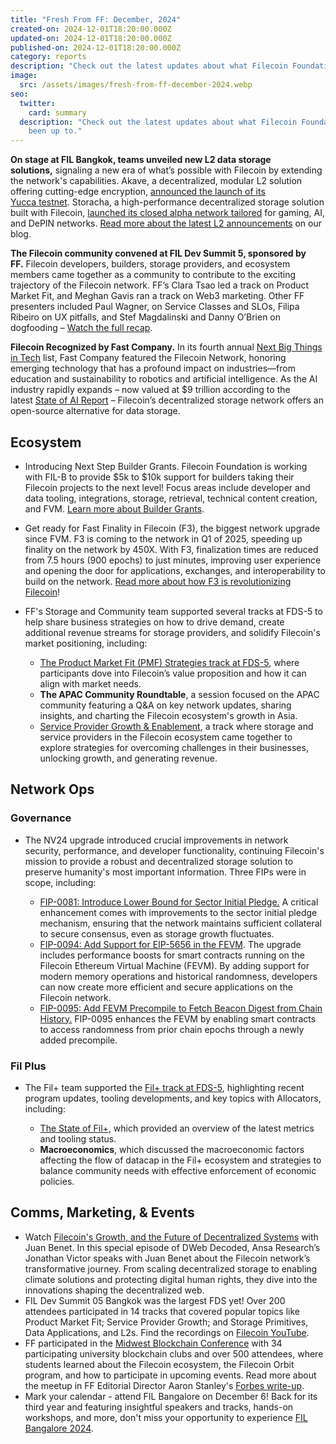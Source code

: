 ```yaml
---
title: "Fresh From FF: December, 2024"
created-on: 2024-12-01T18:20:00.000Z
updated-on: 2024-12-01T18:20:00.000Z
published-on: 2024-12-01T18:20:00.000Z
category: reports
description: "Check out the latest updates about what Filecoin Foundation has been up to."
image:
  src: /assets/images/fresh-from-ff-december-2024.webp
seo:
  twitter:
    card: summary
  description: "Check out the latest updates about what Filecoin Foundation has
    been up to."
---
```


**On stage at FIL Bangkok, teams unveiled new L2 data storage solutions,** signaling a new era of what’s possible with Filecoin by extending the network's capabilities. Akave, a decentralized, modular L2 solution offering cutting-edge encryption, [announced the launch of its Yucca testnet](https://www.akave.ai/blog/akave-secures-3-45-million-to-accelerate-on-chain-data-management). Storacha, a high-performance decentralized storage solution built with Filecoin, [launched its closed alpha network tailored](https://medium.com/@storacha/storachas-alpha-network-ignites-unleashing-decentralized-hot-storage-on-filecoin-bddad58bd1be) for gaming, AI, and DePIN networks. [Read more about the latest L2 announcements](/blog/filecoin-ecosystem-teams-unveil-l2s) on our blog.

**The Filecoin community convened at FIL Dev Summit 5, sponsored by FF.** Filecoin developers, builders, storage providers, and ecosystem members came together as a community to contribute to the exciting trajectory of the Filecoin network. FF’s Clara Tsao led a track on Product Market Fit, and Meghan Gavis ran a track on Web3 marketing. Other FF presenters included Paul Wagner, on Service Classes and SLOs, Filipa Ribeiro on UX pitfalls, and Stef Magdalinski and Danny O’Brien on dogfooding – [Watch the full recap](https://www.youtube.com/playlist?list=PL_0VrY55uV1__uv3uOvZ3L6exG9y10lSy).

**Filecoin Recognized by Fast Company.** In its fourth annual [Next Big Things in Tech](https://www.fastcompany.com/next-big-things-in-tech/list) list, Fast Company featured the Filecoin Network, honoring emerging technology that has a profound impact on industries—from education and sustainability to robotics and artificial intelligence. As the AI industry rapidly expands – now valued at $9 trillion according to the latest [State of AI Report](https://www.stateof.ai/) – Filecoin’s decentralized storage network offers an open-source alternative for data storage.

## Ecosystem

- Introducing Next Step Builder Grants. Filecoin Foundation is working with FIL-B to provide $5k to $10k support for builders taking their Filecoin projects to the next level! Focus areas include developer and data tooling, integrations, storage, retrieval, technical content creation, and FVM. [Learn more about Builder Grants](https://github.com/filecoin-project/devgrants/blob/master/Program%20Resources/Builder%20Next%20Step%20Grants.md).
- Get ready for Fast Finality in Filecoin (F3), the biggest network upgrade since FVM. F3 is coming to the network in Q1 of 2025, speeding up finality on the network by 450X. With F3, finalization times are reduced from 7.5 hours (900 epochs) to just minutes, improving user experience and opening the door for applications, exchanges, and interoperability to build on the network. [Read more about how F3 is revolutionizing Filecoin](/blog/how-f3-is-transforming-the-filecoin-network)!
- FF's Storage and Community team supported several tracks at FDS-5 to help share business strategies on how to drive demand, create additional revenue streams for storage providers, and solidify Filecoin's market positioning, including:

  - [The Product Market Fit (PMF) Strategies track at FDS-5](https://youtube.com/playlist?list=PL_0VrY55uV1_1_yjpG2JWf9M0evZPpUsR), where participants dove into Filecoin’s value proposition and how it can align with market needs.
  - **The APAC Community Roundtable**, a session focused on the APAC community featuring a Q&A on key network updates, sharing insights, and charting the Filecoin ecosystem's growth in Asia.
  - [Service Provider Growth & Enablement](https://youtube.com/playlist?list=PL_0VrY55uV18rTa-VHr42DVTd0I23AhOL), a track where storage and service providers in the Filecoin ecosystem came together to explore strategies for overcoming challenges in their businesses, unlocking growth, and generating revenue.

## Network Ops

### Governance

- The NV24 upgrade introduced crucial improvements in network security, performance, and developer functionality, continuing Filecoin's mission to provide a robust and decentralized storage solution to preserve humanity's most important information. Three FIPs were in scope, including:

  - [FIP-0081: Introduce Lower Bound for Sector Initial Pledge.](https://github.com/filecoin-project/FIPs/blob/master/FIPS/fip-0081.md) A critical enhancement comes with improvements to the sector initial pledge mechanism, ensuring that the network maintains sufficient collateral to secure consensus, even as storage growth fluctuates.
  - [FIP-0094: Add Support for EIP-5656 in the FEVM](https://github.com/filecoin-project/FIPs/blob/master/FIPS/fip-0094.md). The upgrade includes performance boosts for smart contracts running on the Filecoin Ethereum Virtual Machine (FEVM). By adding support for modern memory operations and historical randomness, developers can now create more efficient and secure applications on the Filecoin network.
  - [FIP-0095: Add FEVM Precompile to Fetch Beacon Digest from Chain History.](https://github.com/filecoin-project/FIPs/blob/master/FIPS/fip-0095.md) FIP-0095 enhances the FEVM by enabling smart contracts to access randomness from prior chain epochs through a newly added precompile.

### Fil Plus

- The Fil+ team supported the [Fil+ track at FDS-5](https://youtube.com/playlist?list=PL_0VrY55uV1-S6B8I9GBRhb_Y5BM1NFQA), highlighting recent program updates, tooling developments, and key topics with Allocators, including:

  - [The State of Fil+](https://youtu.be/PlSz47MvZ1Q), which provided an overview of the latest metrics and tooling status.
  - **Macroeconomics**, which discussed the macroeconomic factors affecting the flow of datacap in the Fil+ ecosystem and strategies to balance community needs with effective enforcement of economic policies.

## Comms, Marketing, & Events

- Watch [Filecoin's Growth, and the Future of Decentralized Systems](https://youtu.be/2cpyUGPBNvQ) with Juan Benet. In this special episode of DWeb Decoded, Ansa Research’s Jonathan Victor speaks with Juan Benet about the Filecoin network’s transformative journey. From scaling decentralized storage to enabling climate solutions and protecting digital human rights, they dive into the innovations shaping the decentralized web.
- FIL Dev Summit 05 Bangkok was the largest FDS yet! Over 200 attendees participated in 14 tracks that covered popular topics like Product Market Fit; Service Provider Growth; and Storage Primitives, Data Applications, and L2s. Find the recordings on [Filecoin YouTube](https://www.youtube.com/playlist?list=PL_0VrY55uV1__uv3uOvZ3L6exG9y10lSy).
- FF participated in the [Midwest Blockchain Conference](https://midwestblockchain.org/) with 34 participating university blockchain clubs and over 500 attendees, where students learned about the Filecoin ecosystem, the Filecoin Orbit program, and how to participate in upcoming events. Read more about the meetup in FF Editorial Director Aaron Stanley's [Forbes write-up](https://www.forbes.com/sites/astanley/2024/11/19/not-your-average-frat-bros-students-are-charting-cryptos-future/).
- Mark your calendar - attend FIL Bangalore on December 6! Back for its third year and featuring insightful speakers and tracks, hands-on workshops, and more, don't miss your opportunity to experience [FIL Bangalore 2024](https://fil-bangalore.io/).
